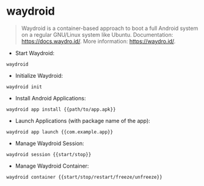 # waydroid

> Waydroid is a container-based approach to boot a full Android system on a regular GNU/Linux system like Ubuntu.
> Documentation: <https://docs.waydro.id/>.
> More information: <https://waydro.id/>.

- Start Waydroid:

`waydroid`

- Initialize Waydroid:

`waydroid init`

- Install Android Applications:

`waydroid app install {{path/to/app.apk}}`

- Launch Applications (with package name of the app):

`waydroid app launch {{com.example.app}}`

- Manage Waydroid Session:

`waydroid session {{start/stop}}`

- Manage Waydroid Container:

`waydroid container {{start/stop/restart/freeze/unfreeze}}`
